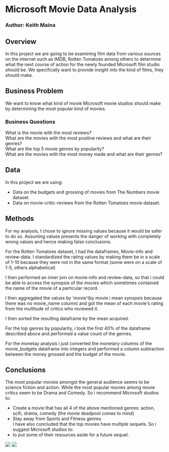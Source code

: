 # Microsoft Movie Data Analysis
### Author: Keith Maina

## Overview
In this project we are going to be examining film data from various sources on the internet such as IMDB, Rotten Tomatoes among others to determine what the next course of action for the newly founded Microsoft film studio should be. We specifically want to provide insight into the kind of films, they should make.

## Business Problem
We want to know what kind of movie Microsoft movie studios should make by determining the most popular kind of movies.

### Business Questions
What is the movie with the most reviews? <br>
What are the movies with the most positive reviews and what are their genres? <br>
What are the top 5 movie genres by popularity? <br>
What are the movies with the most money made and what are their genres? <br>

## Data
In this project we are using:
- Data on the budgets and grossing of movies from The Numbers movie dataset.
- Data on movie-critic-reviews from the Rotten Tomatoes movie dataset.

## Methods
For my analysis, I chose to ignore missing values because it would be safer to do so. Assuming values presents the danger of working with completely wrong values and hence making false conclusions.

For the Rotten Tomatoes dataset, I had the dataframes, Movie-info and review-data. I standardized the rating values by making them be in a scale of 1-10 because they were not in the same format (some were on a scale of 1-5, others alphabetical)

I then performed an inner join on movie-info and review-data, so that i could be able to access the synopsis of the movies which sometimes contained the name of the movie of a particular record.

I then aggregated the values by 'movie'(by movie i mean synopsis because there was no movie_name column) and got the mean of each movie's rating from the multitude of critics who reviewed it.

I then sorted the resulting dataframe by the mean acquired.

For the top genres by popularity, i took the first 40% of the dataframe described aboce and performed a value count of the genres.

For the monetay analysis i just converted the monetary columns of the movie_budgets dataframe into integers and performed a column subtraction between the money grossed and the budget of the movie.

## Conclusions

The most popular movies amongst the general audience seems to be science fiction and action. While the most popular movies among movie critics seem to be Drama and Comedy. So i recommend Microsoft studios to:
- Create a movie that has all 4 of the above mentioned genres: action, scifi, drama, comedy (the movie deadpool comes to mind)
- Stay away from Sports and Fitness genres.<br>
I have also concluded that the top movies have multiple sequels. So i suggest Microsoft studios to:
- to put  some of their resources aside for a future sequel.

<img src= 'images/movie_ratings'>
<img src= 'images/genre_counts'>
